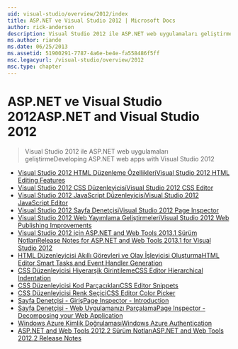 ```yaml
---
uid: visual-studio/overview/2012/index
title: ASP.NET ve Visual Studio 2012 | Microsoft Docs
author: rick-anderson
description: Visual Studio 2012 ile ASP.NET web uygulamaları geliştirme
ms.author: riande
ms.date: 06/25/2013
ms.assetid: 51900291-7787-4a6e-be4e-fa558486f5ff
msc.legacyurl: /visual-studio/overview/2012
msc.type: chapter
---
```

<a name="aspnet-and-visual-studio-2012"></a><span data-ttu-id="efff2-103">ASP.NET ve Visual Studio 2012</span><span class="sxs-lookup"><span data-stu-id="efff2-103">ASP.NET and Visual Studio 2012</span></span>
====================
> <span data-ttu-id="efff2-104">Visual Studio 2012 ile ASP.NET web uygulamaları geliştirme</span><span class="sxs-lookup"><span data-stu-id="efff2-104">Developing ASP.NET web apps with Visual Studio 2012</span></span>


- [<span data-ttu-id="efff2-105">Visual Studio 2012 HTML Düzenleme Özellikleri</span><span class="sxs-lookup"><span data-stu-id="efff2-105">Visual Studio 2012 HTML Editing Features</span></span>](visual-studio-2012-html-editing-features.md)
- [<span data-ttu-id="efff2-106">Visual Studio 2012 CSS Düzenleyicisi</span><span class="sxs-lookup"><span data-stu-id="efff2-106">Visual Studio 2012 CSS Editor</span></span>](visual-studio-2012-css-editor.md)
- [<span data-ttu-id="efff2-107">Visual Studio 2012 JavaScript Düzenleyicisi</span><span class="sxs-lookup"><span data-stu-id="efff2-107">Visual Studio 2012 JavaScript Editor</span></span>](visual-studio-2012-javascript-editor.md)
- [<span data-ttu-id="efff2-108">Visual Studio 2012 Sayfa Denetçisi</span><span class="sxs-lookup"><span data-stu-id="efff2-108">Visual Studio 2012 Page Inspector</span></span>](visual-studio-2012-page-inspector.md)
- [<span data-ttu-id="efff2-109">Visual Studio 2012 Web Yayımlama Geliştirmeleri</span><span class="sxs-lookup"><span data-stu-id="efff2-109">Visual Studio 2012 Web Publishing Improvements</span></span>](visual-studio-2012-web-publishing-improvements.md)
- [<span data-ttu-id="efff2-110">Visual Studio 2012 için ASP.NET and Web Tools 2013.1 Sürüm Notları</span><span class="sxs-lookup"><span data-stu-id="efff2-110">Release Notes for ASP.NET and Web Tools 2013.1 for Visual Studio 2012</span></span>](aspnet-and-web-tools-20131-for-visual-studio-2012.md)
- [<span data-ttu-id="efff2-111">HTML Düzenleyicisi Akıllı Görevleri ve Olay İşleyicisi Oluşturma</span><span class="sxs-lookup"><span data-stu-id="efff2-111">HTML Editor Smart Tasks and Event Handler Generation</span></span>](visual-studio-vnext-videos-html-editor-smart-tasks-and-event-handler-generation.md)
- [<span data-ttu-id="efff2-112">CSS Düzenleyicisi Hiyerarşik Girintileme</span><span class="sxs-lookup"><span data-stu-id="efff2-112">CSS Editor Hierarchical Indentation</span></span>](visual-studio-vnext-videos-css-editor-hierarchical-indentation.md)
- [<span data-ttu-id="efff2-113">CSS Düzenleyicisi Kod Parçacıkları</span><span class="sxs-lookup"><span data-stu-id="efff2-113">CSS Editor Snippets</span></span>](visual-studio-vnext-videos-css-editor-snippets.md)
- [<span data-ttu-id="efff2-114">CSS Düzenleyicisi Renk Seçici</span><span class="sxs-lookup"><span data-stu-id="efff2-114">CSS Editor Color Picker</span></span>](visual-studio-vnext-videos-css-editor-color-picker.md)
- [<span data-ttu-id="efff2-115">Sayfa Denetçisi - Giriş</span><span class="sxs-lookup"><span data-stu-id="efff2-115">Page Inspector - Introduction</span></span>](visual-studio-vnext-videos-page-inspector-introduction.md)
- [<span data-ttu-id="efff2-116">Sayfa Denetçisi - Web Uygulamanızı Parçalama</span><span class="sxs-lookup"><span data-stu-id="efff2-116">Page Inspector - Decomposing your Web Application</span></span>](visual-studio-vnext-videos-page-inspector-decomposing-your-web-application.md)
- [<span data-ttu-id="efff2-117">Windows Azure Kimlik Doğrulaması</span><span class="sxs-lookup"><span data-stu-id="efff2-117">Windows Azure Authentication</span></span>](windows-azure-authentication.md)
- [<span data-ttu-id="efff2-118">ASP.NET and Web Tools 2012.2 Sürüm Notları</span><span class="sxs-lookup"><span data-stu-id="efff2-118">ASP.NET and Web Tools 2012.2 Release Notes</span></span>](aspnet-and-web-tools-20122-release-notes-rtw.md)
